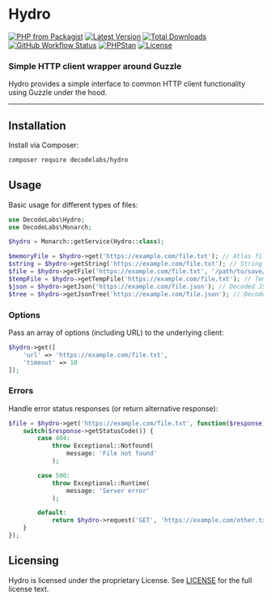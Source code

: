 # Hydro

[![PHP from Packagist](https://img.shields.io/packagist/php-v/decodelabs/hydro?style=flat)](https://packagist.org/packages/decodelabs/hydro)
[![Latest Version](https://img.shields.io/packagist/v/decodelabs/hydro.svg?style=flat)](https://packagist.org/packages/decodelabs/hydro)
[![Total Downloads](https://img.shields.io/packagist/dt/decodelabs/hydro.svg?style=flat)](https://packagist.org/packages/decodelabs/hydro)
[![GitHub Workflow Status](https://img.shields.io/github/actions/workflow/status/decodelabs/hydro/integrate.yml?branch=develop)](https://github.com/decodelabs/hydro/actions/workflows/integrate.yml)
[![PHPStan](https://img.shields.io/badge/PHPStan-enabled-44CC11.svg?longCache=true&style=flat)](https://github.com/phpstan/phpstan)
[![License](https://img.shields.io/packagist/l/decodelabs/hydro?style=flat)](https://packagist.org/packages/decodelabs/hydro)

### Simple HTTP client wrapper around Guzzle

Hydro provides a simple interface to common HTTP client functionality using Guzzle under the hood.

---

## Installation

Install via Composer:

```bash
composer require decodelabs/hydro
```

## Usage

Basic usage for different types of files:

```php
use DecodeLabs\Hydro;
use DecodeLabs\Monarch;

$hydro = Monarch::getService(Hydro::class);

$memoryFile = $hydro->get('https://example.com/file.txt'); // Atlas file
$string = $hydro->getString('https://example.com/file.txt'); // String
$file = $hydro->getFile('https://example.com/file.txt', '/path/to/save/file.txt'); // Local file
$tempFile = $hydro->getTempFile('https://example.com/file.txt'); // Temp file
$json = $hydro->getJson('https://example.com/file.json'); // Decoded JSON array
$tree = $hydro->getJsonTree('https://example.com/file.json'); // Decoded JSON Collections/Tree
```

### Options

Pass an array of options (including URL) to the underlying client:

```php
$hydro->get([
    'url' => 'https://example.com/file.txt',
    'timeout' => 10
]);
```

### Errors

Handle error status responses (or return alternative response):

```php
$file = $hydro->get('https://example.com/file.txt', function($response) {
    switch($response->getStatusCode()) {
        case 404:
            throw Exceptional::Notfound(
                message: 'File not found'
            );

        case 500:
            throw Exceptional::Runtime(
                message: 'Server error'
            );

        default:
            return $hydro->request('GET', 'https://example.com/other.txt');
    }
});
```

## Licensing

Hydro is licensed under the proprietary License. See [LICENSE](./LICENSE) for the full license text.
